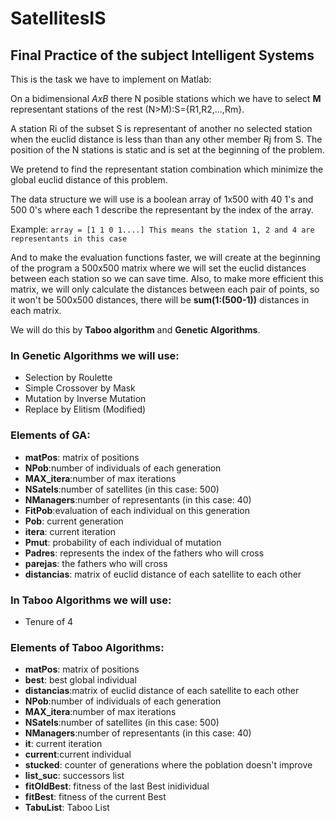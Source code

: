 # SatellitesIS
## Final Practice of the subject Intelligent Systems
This is the task we have to implement on Matlab:

On a bidimensional _AxB_ there N posible stations which we have to select **M** representant stations of the rest (N>M):S={R1,R2,...,Rm}.

A station Ri of the subset S is representant of another no selected station when the euclid distance is less than than any other member Rj from S. The position of the N stations is static and is set at the beginning of the problem.

We pretend to find the representant station combination which minimize the global euclid distance of this problem.

The data structure we will use is a boolean array of 1x500 with 40 1's and 500 0's where each 1 describe the representant by the index of the array. 

Example:
`array = [1 1 0 1....] This means the station 1, 2 and 4 are representants in this case`

And to make the evaluation functions faster, we will create at the beginning of the program a 500x500 matrix where we will set the euclid distances between each station so we can save time. Also, to make more efficient this matrix, we will only calculate the distances between each pair of points, so it won't be 500x500 distances, there will be **sum(1:(500-1))** distances in each matrix.

We will do this by **Taboo algorithm** and **Genetic Algorithms**.

### **In Genetic Algorithms we will use:**
- Selection by Roulette
- Simple Crossover by Mask
- Mutation by Inverse Mutation
- Replace by Elitism (Modified)

### **Elements of GA:**

- **matPos**: matrix of positions
- **NPob**:number of individuals of each generation
- **MAX_itera**:number of max iterations
- **NSatels**:number of satellites (in this case: 500)
- **NManagers**:number of representants (in this case: 40)
- **FitPob**:evaluation of each individual on this generation
- **Pob**: current generation
- **itera**: current iteration
- **Pmut**: probability of each individual of mutation
- **Padres**: represents the index of the fathers who will cross
- **parejas**: the fathers who will cross
- **distancias**: matrix of euclid distance of each satellite to each other

### **In Taboo Algorithms we will use:**
- Tenure of 4

### **Elements of Taboo Algorithms:**
- **matPos**: matrix of positions
- **best**: best global individual
- **distancias**:matrix of euclid distance of each satellite to each other
- **NPob**:number of individuals of each generation
- **MAX_itera**:number of max iterations
- **NSatels**:number of satellites (in this case: 500)
- **NManagers**:number of representants (in this case: 40)
- **it**: current iteration
- **current**:current individual
- **stucked**: counter of generations where the poblation doesn't improve
- **list_suc**: successors list
- **fitOldBest**: fitness of the last Best inidividual
- **fitBest**: fitness of the current Best
- **TabuList**: Taboo List
